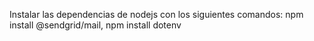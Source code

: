 Instalar las dependencias de nodejs con los siguientes comandos:
npm install @sendgrid/mail,
npm install dotenv
